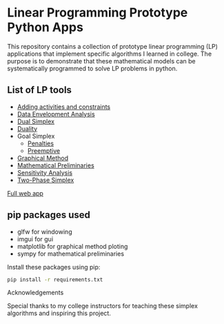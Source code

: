 # Linear Programming Prototype Python Apps

This repository contains a collection of prototype linear programming (LP) applications that implement specific algorithms I learned in college. The purpose is to demonstrate that these mathematical models can be systematically programmed to solve LP problems in python.

## List of LP tools

- [Adding activities and constraints](https://brettwilsondev.github.io/LP-Prototype-Py-Apps/LPSolverTools/addingActsCons)
- [Data Envelopment Analysis](https://brettwilsondev.github.io/LP-Prototype-Py-Apps/LPSolverTools/DEA)
- [Dual Simplex](https://brettwilsondev.github.io/LP-Prototype-Py-Apps/LPSolverTools/dual)
- [Duality](https://brettwilsondev.github.io/LP-Prototype-Py-Apps/LPSolverTools/duality)
- Goal Simplex
  - [Penalties](https://brettwilsondev.github.io/LP-Prototype-Py-Apps/LPSolverTools/goal/penaltiessimplex)
  - [Preemptive](https://brettwilsondev.github.io/LP-Prototype-Py-Apps/LPSolverTools/goal/preemptivesimplex)
- [Graphical Method](https://brettwilsondev.github.io/LP-Prototype-Py-Apps/LPSolverTools/graphicalSolver)
- [Mathematical Preliminaries](https://brettwilsondev.github.io/LP-Prototype-Py-Apps/LPSolverTools/mathPrelim)
- [Sensitivity Analysis](https://brettwilsondev.github.io/LP-Prototype-Py-Apps/LPSolverTools/sensitivityAnalysis)
- [Two-Phase Simplex](https://brettwilsondev.github.io/LP-Prototype-Py-Apps/LPSolverTools/twoPhase)

[Full web app](https://brettwilsondev.github.io/LP-Prototype-Py-Apps)

## pip packages used
- glfw for windowing 
- imgui for gui
- matplotlib for graphical method ploting
- sympy for mathematical preliminaries

Install these packages using pip:
```bash
pip install -r requirements.txt
```

Acknowledgements

Special thanks to my college instructors for teaching these simplex algorithms and inspiring this project.
